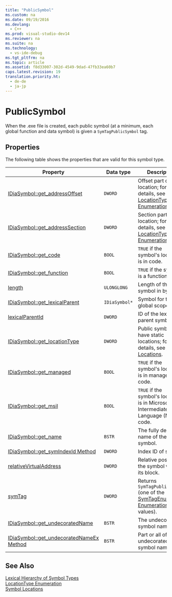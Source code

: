 ```yaml
---
title: "PublicSymbol"
ms.custom: na
ms.date: 09/19/2016
ms.devlang: 
  - C++
ms.prod: visual-studio-dev14
ms.reviewer: na
ms.suite: na
ms.technology: 
  - vs-ide-debug
ms.tgt_pltfrm: na
ms.topic: article
ms.assetid: f8d33007-302d-4549-9dad-47fb33ea60b7
caps.latest.revision: 19
translation.priority.ht: 
  - de-de
  - ja-jp
---
```

# PublicSymbol
When the .exe file is created, each public symbol (at a minimum, each global function and data symbol) is given a `SymTagPublicSymbol` tag.  
  
## Properties  
 The following table shows the properties that are valid for this symbol type.  
  
|Property|Data type|Description|  
|--------------|---------------|-----------------|  
|[IDiaSymbol::get_addressOffset](../vs140/IDiaSymbol--get_addressOffset.md)|`DWORD`|Offset part of location; for details, see the [LocationType Enumeration](../vs140/LocationType.md).|  
|[IDiaSymbol::get_addressSection](../vs140/IDiaSymbol--get_addressSection.md)|`DWORD`|Section part of location; for details, see the [LocationType Enumeration](../vs140/LocationType.md).|  
|[IDiaSymbol::get_code](../vs140/IDiaSymbol--get_code.md)|`BOOL`|`TRUE` if the symbol's location is in code.|  
|[IDiaSymbol::get_function](../vs140/IDiaSymbol--get_function.md)|`BOOL`|`TRUE` if the symbol is a function.|  
|[length](../vs140/IDiaSymbol--get_length.md)|`ULONGLONG`|Length of this symbol in bytes.|  
|[IDiaSymbol::get_lexicalParent](../vs140/IDiaSymbol--get_lexicalParent.md)|`IDiaSymbol*`|Symbol for the global scope.|  
|[lexicalParentId](../vs140/IDiaSymbol--get_lexicalParentId.md)|`DWORD`|ID of the lexical parent symbol.|  
|[IDiaSymbol::get_locationType](../vs140/IDiaSymbol--get_locationType.md)|`DWORD`|Public symbols have static locations; for details, see [Symbol Locations](../vs140/Symbol-Locations.md).|  
|[IDiaSymbol::get_managed](../vs140/IDiaSymbol--get_managed.md)|`BOOL`|`TRUE` if the symbol's location is in managed code.|  
|[IDiaSymbol::get_msil](../vs140/IDiaSymbol--get_msil.md)|`BOOL`|`TRUE` if the symbol's location is in Microsoft Intermediate Language (MSIL) code.|  
|[IDiaSymbol::get_name](../vs140/IDiaSymbol--get_name.md)|`BSTR`|The fully decorated name of the symbol.|  
|[IDiaSymbol::get_symIndexId Method](../vs140/IDiaSymbol--get_symIndexId.md)|`DWORD`|Index ID of symbol.|  
|[relativeVirtualAddress](../vs140/IDiaSymbol--get_relativeVirtualAddress.md)|`DWORD`|Relative position of the symbol within its block.|  
|[symTag](../vs140/IDiaSymbol--get_symTag.md)|`DWORD`|Returns `SymTagPublicSymbol` (one of the [SymTagEnum Enumeration](../vs140/SymTagEnum.md) values).|  
|[IDiaSymbol::get_undecoratedName](../vs140/IDiaSymbol--get_undecoratedName.md)|`BSTR`|The undecorated symbol name.|  
|[IDiaSymbol::get_undecoratedNameEx Method](../vs140/IDiaSymbol--get_undecoratedNameEx.md)|`BSTR`|Part or all of the undecorated symbol name.|  
  
## See Also  
 [Lexical Hierarchy of Symbol Types](../vs140/Lexical-Hierarchy-of-Symbol-Types.md)   
 [LocationType Enumeration](../vs140/LocationType.md)   
 [Symbol Locations](../vs140/Symbol-Locations.md)